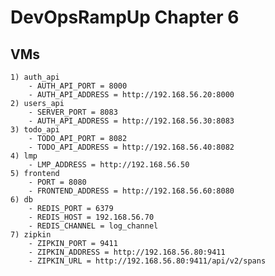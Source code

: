 # DevOpsRampUp Chapter 6
 
## VMs

    1) auth_api
        - AUTH_API_PORT = 8000
        - AUTH_API_ADDRESS = http://192.168.56.20:8000
    2) users_api
        - SERVER_PORT = 8083
        - AUTH_API_ADDRESS = http://192.168.56.30:8083
    3) todo_api
        - TODO_API_PORT = 8082
        - TODO_API_ADDRESS = http://192.168.56.40:8082
    4) lmp 
        - LMP_ADDRESS = http://192.168.56.50
    5) frontend
        - PORT = 8080
        - FRONTEND_ADDRESS = http://192.168.56.60:8080
    6) db
        - REDIS_PORT = 6379
        - REDIS_HOST = 192.168.56.70
        - REDIS_CHANNEL = log_channel
    7) zipkin
        - ZIPKIN_PORT = 9411
        - ZIPKIN_ADDRESS = http://192.168.56.80:9411
        - ZIPKIN_URL = http://192.168.56.80:9411/api/v2/spans


